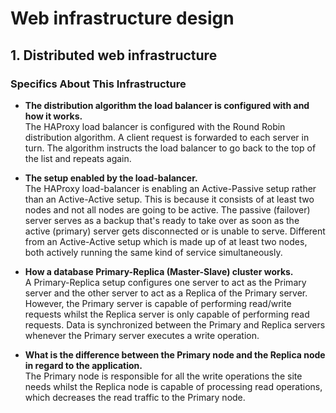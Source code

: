# Web infrastructure design

## 1. Distributed web infrastructure

### Specifics About This Infrastructure

- **The distribution algorithm the load balancer is configured with and how it works.** <br />
    The HAProxy load balancer is configured with the Round Robin distribution algorithm. A client request is forwarded to each server in turn. The algorithm instructs the load balancer to go back to the top of the list and repeats again.

- **The setup enabled by the load-balancer.** <br />
    The HAProxy load-balancer is enabling an Active-Passive setup rather than an Active-Active setup. This is because it consists of at least two nodes and not all nodes are going to be active. The passive (failover) server serves as a backup that's ready to take over as soon as the active (primary) server gets disconnected or is unable to serve. Different from an Active-Active setup which is made up of at least two nodes, both actively running the same kind of service simultaneously.

- **How a database Primary-Replica (Master-Slave) cluster works.** <br />
    A Primary-Replica setup configures one server to act as the Primary server and the other server to act as a Replica of the Primary server. However, the Primary server is capable of performing read/write requests whilst the Replica server is only capable of performing read requests. Data is synchronized between the Primary and Replica servers whenever the Primary server executes a write operation.

- **What is the difference between the Primary node and the Replica node in regard to the application.** <br />
    The Primary node is responsible for all the write operations the site needs whilst the Replica node is capable of processing read operations, which decreases the read traffic to the Primary node.
